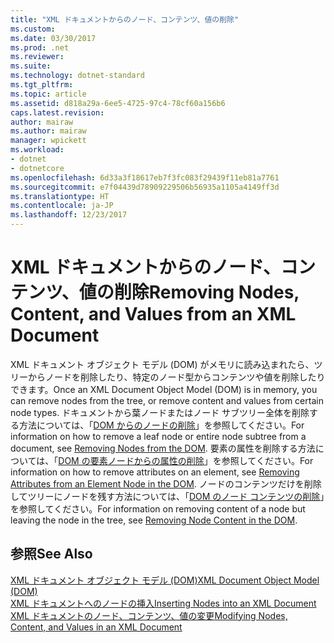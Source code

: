 ```yaml
---
title: "XML ドキュメントからのノード、コンテンツ、値の削除"
ms.custom: 
ms.date: 03/30/2017
ms.prod: .net
ms.reviewer: 
ms.suite: 
ms.technology: dotnet-standard
ms.tgt_pltfrm: 
ms.topic: article
ms.assetid: d818a29a-6ee5-4725-97c4-78cf60a156b6
caps.latest.revision: 
author: mairaw
ms.author: mairaw
manager: wpickett
ms.workload:
- dotnet
- dotnetcore
ms.openlocfilehash: 6d33a3f18617eb7f3fc083f29439f11eb81a7761
ms.sourcegitcommit: e7f04439d78909229506b56935a1105a4149ff3d
ms.translationtype: HT
ms.contentlocale: ja-JP
ms.lasthandoff: 12/23/2017
---
```

# <a name="removing-nodes-content-and-values-from-an-xml-document"></a><span data-ttu-id="de681-102">XML ドキュメントからのノード、コンテンツ、値の削除</span><span class="sxs-lookup"><span data-stu-id="de681-102">Removing Nodes, Content, and Values from an XML Document</span></span>
<span data-ttu-id="de681-103">XML ドキュメント オブジェクト モデル (DOM) がメモリに読み込まれたら、ツリーからノードを削除したり、特定のノード型からコンテンツや値を削除したりできます。</span><span class="sxs-lookup"><span data-stu-id="de681-103">Once an XML Document Object Model (DOM) is in memory, you can remove nodes from the tree, or remove content and values from certain node types.</span></span> <span data-ttu-id="de681-104">ドキュメントから葉ノードまたはノード サブツリー全体を削除する方法については、「[DOM からのノードの削除](../../../../docs/standard/data/xml/removing-nodes-from-the-dom.md)」を参照してください。</span><span class="sxs-lookup"><span data-stu-id="de681-104">For information on how to remove a leaf node or entire node subtree from a document, see [Removing Nodes from the DOM](../../../../docs/standard/data/xml/removing-nodes-from-the-dom.md).</span></span> <span data-ttu-id="de681-105">要素の属性を削除する方法については、「[DOM の要素ノードからの属性の削除](../../../../docs/standard/data/xml/removing-attributes-from-an-element-node-in-the-dom.md)」を参照してください。</span><span class="sxs-lookup"><span data-stu-id="de681-105">For information on how to remove attributes on an element, see [Removing Attributes from an Element Node in the DOM](../../../../docs/standard/data/xml/removing-attributes-from-an-element-node-in-the-dom.md).</span></span> <span data-ttu-id="de681-106">ノードのコンテンツだけを削除してツリーにノードを残す方法については、「[DOM のノード コンテンツの削除](../../../../docs/standard/data/xml/removing-node-content-in-the-dom.md)」を参照してください。</span><span class="sxs-lookup"><span data-stu-id="de681-106">For information on removing content of a node but leaving the node in the tree, see [Removing Node Content in the DOM](../../../../docs/standard/data/xml/removing-node-content-in-the-dom.md).</span></span>  
  
## <a name="see-also"></a><span data-ttu-id="de681-107">参照</span><span class="sxs-lookup"><span data-stu-id="de681-107">See Also</span></span>  
 [<span data-ttu-id="de681-108">XML ドキュメント オブジェクト モデル (DOM)</span><span class="sxs-lookup"><span data-stu-id="de681-108">XML Document Object Model (DOM)</span></span>](../../../../docs/standard/data/xml/xml-document-object-model-dom.md)  
 [<span data-ttu-id="de681-109">XML ドキュメントへのノードの挿入</span><span class="sxs-lookup"><span data-stu-id="de681-109">Inserting Nodes into an XML Document</span></span>](../../../../docs/standard/data/xml/inserting-nodes-into-an-xml-document.md)  
 [<span data-ttu-id="de681-110">XML ドキュメントのノード、コンテンツ、値の変更</span><span class="sxs-lookup"><span data-stu-id="de681-110">Modifying Nodes, Content, and Values in an XML Document</span></span>](../../../../docs/standard/data/xml/modifying-nodes-content-and-values-in-an-xml-document.md)
